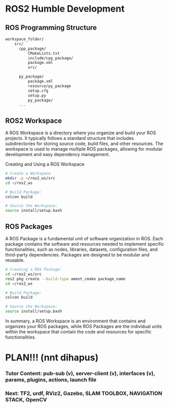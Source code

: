# ROS2 Humble Development

## ROS Programming Structure
```bash
workspace_folder/
    src/
      cpp_package/
          CMakeLists.txt
          include/cpp_package/
          package.xml
          src/

      py_package/
          package.xml
          resource/py_package
          setup.cfg
          setup.py
          py_package/
      ...
```

## ROS2 Workspace
A ROS Workspace is a directory where you organize and build your ROS projects. It typically follows a standard structure that includes subdirectories for storing source code, build files, and other resources. The workspace is used to manage multiple ROS packages, allowing for modular development and easy dependency management.

Creating and Using a ROS Workspace
```bash
# Create a Workspace
mkdir -p ~/ros2_ws/src
cd ~/ros2_ws

# Build Package:
colcon build

# Source the Workspace:
source install/setup.bash
```

## ROS Packages
A ROS Package is a fundamental unit of software organization in ROS. Each package contains the software and resources needed to implement specific functionalities, such as nodes, libraries, datasets, configuration files, and third-party dependencies. Packages are designed to be modular and reusable.

```bash
# Creating a ROS Package:
cd ~/ros2_ws/src
ros2 pkg create --build-type ament_cmake package_name
cd ~/ros2_ws

# Build Package:
colcon build

# Source the Workspace:
source install/setup.bash
```

In summary, a ROS Workspace is an environment that contains and organizes your ROS packages, while ROS Packages are the individual units within the workspace that contain the code and resources for specific functionalities.


# PLAN!!! (nnt dihapus)
### Tutor Content: pub-sub (v), server-client (v), interfaces (v), params, plugins, actions, launch file
### Next: TF2, urdf, RViz2, Gazebo, SLAM TOOLBOX, NAVIGATION STACK, OpenCV